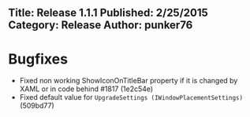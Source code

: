 Title: Release 1.1.1
Published: 2/25/2015
Category: Release
Author: punker76
---

# Bugfixes

- Fixed non working ShowIconOnTitleBar property if it is changed by XAML or in code behind #1817 (1e2c54e)
- Fixed default value for `UpgradeSettings (IWindowPlacementSettings)` (509bd77)
